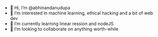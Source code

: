 - 👋 Hi, I’m @abhinandanudupa
- 👀 I’m interested in machine learning, ethical hacking and a bit of web dev
- 🌱 I’m currently learning linear ression and nodeJS
- 💞️ I’m looking to collaborate on anything worth-while 

<!---
abhinandanudupa/abhinandanudupa is a ✨ special ✨ repository because its `README.md` (this file) appears on your GitHub profile.
You can click the Preview link to take a look at your changes.
--->
